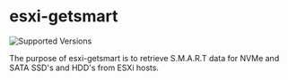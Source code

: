 # esxi-getsmart
![Supported Versions](https://img.shields.io/badge/python-3.10+-blue) 

The purpose of esxi-getsmart is to retrieve S.M.A.R.T data for NVMe and SATA SSD's and HDD's from ESXi hosts.
